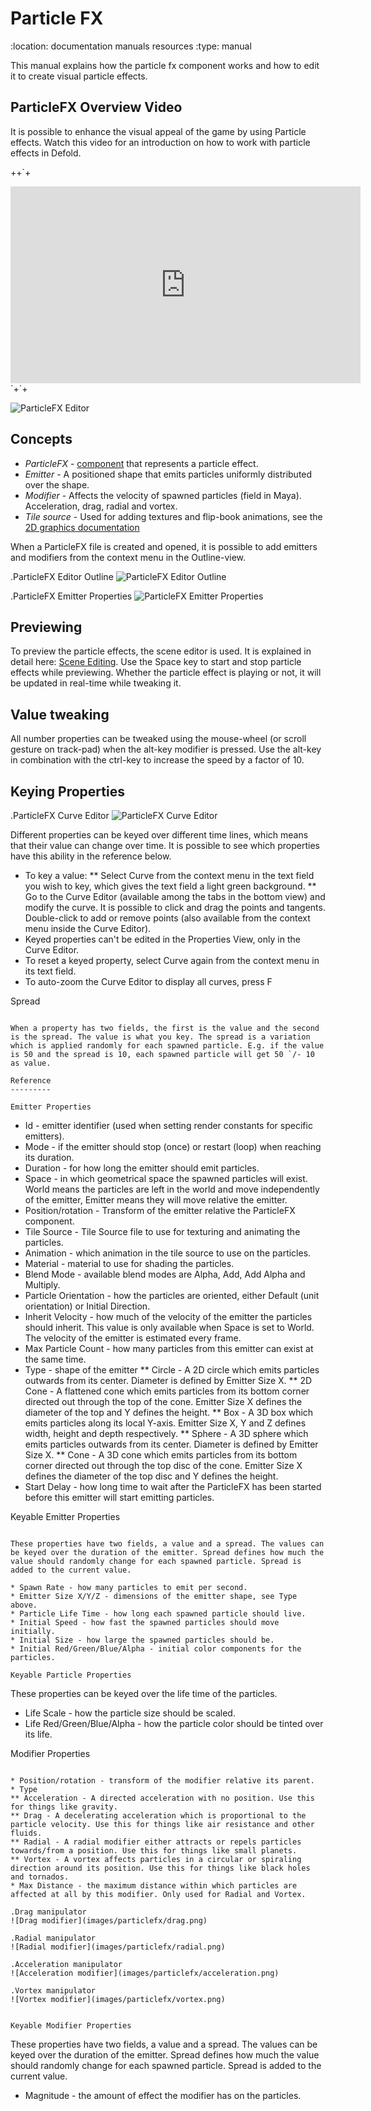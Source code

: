 Particle FX
===========
:location: documentation manuals resources
:type: manual

This manual explains how the particle fx component works and how to edit it to create visual particle effects.

ParticleFX Overview Video
-------------------------
It is possible to enhance the visual appeal of the game by using Particle effects. Watch this video for an introduction on how to work with particle effects in Defold.


++`+
<iframe width="560" height="315" src="https://www.youtube.com/embed/qzyB1lXNDKQ" frameborder="0" allowfullscreen></iframe>
`+`+

![ParticleFX Editor](images/particlefx/effect_editor.png)

Concepts
--------

* *ParticleFX* - [component](/manuals/introduction#anchor-co) that represents a particle effect.
* *Emitter* - A positioned shape that emits particles uniformly distributed over the shape.
* *Modifier* - Affects the velocity of spawned particles (field in Maya). Acceleration, drag, radial and vortex.
* *Tile source* - Used for adding textures and flip-book animations, see the [2D graphics documentation](/manuals/2dgraphics)

When a ParticleFX file is created and opened, it is possible to add emitters and modifiers from the context menu in the Outline-view.

.ParticleFX Editor Outline
![ParticleFX Editor Outline](images/particlefx/effect_outline.png)

.ParticleFX Emitter Properties
![ParticleFX Emitter Properties](images/particlefx/emitter_properties.png)

Previewing
----------

To preview the particle effects, the scene editor is used. It is explained in detail here: [Scene Editing](/manuals/scene-editing/).
Use the Space key to start and stop particle effects while previewing. Whether the particle effect is playing or not, it will be updated in real-time while tweaking it.

Value tweaking
--------------
All number properties can be tweaked using the mouse-wheel (or scroll gesture on track-pad) when the alt-key modifier is pressed. Use the alt-key in combination with the ctrl-key to increase the speed by a factor of 10.


Keying Properties
-----------------

.ParticleFX Curve Editor
![ParticleFX Curve Editor](images/particlefx/curve_editor.png)


Different properties can be keyed over different time lines, which means that their value can change over time. It is possible to see which properties have this ability in the reference below.

* To key a value:
** Select Curve from the context menu in the text field you wish to key, which gives the text field a light green background.
** Go to the Curve Editor (available among the tabs in the bottom view) and modify the curve. It is possible to click and drag the points and tangents. Double-click to add or remove points (also available from the context menu inside the Curve Editor).
* Keyed properties can't be edited in the Properties View, only in the Curve Editor.
* To reset a keyed property, select Curve again from the context menu in its text field.
* To auto-zoom the Curve Editor to display all curves, press F


Spread
~~~~~~

When a property has two fields, the first is the value and the second is the spread. The value is what you key. The spread is a variation which is applied randomly for each spawned particle. E.g. if the value is 50 and the spread is 10, each spawned particle will get 50 `/- 10 as value.

Reference
---------

Emitter Properties
~~~~~~~~~~~~~~~~~~
* Id - emitter identifier (used when setting render constants for specific emitters).
* Mode - if the emitter should stop (once) or restart (loop) when reaching its duration.
* Duration - for how long the emitter should emit particles.
* Space - in which geometrical space the spawned particles will exist. World means the particles are left in the world and move independently of the emitter, Emitter means they will move relative the emitter.
* Position/rotation - Transform of the emitter relative the ParticleFX component.
* Tile Source - Tile Source file to use for texturing and animating the particles.
* Animation - which animation in the tile source to use on the particles.
* Material - material to use for shading the particles.
* Blend Mode - available blend modes are Alpha, Add, Add Alpha and Multiply.
* Particle Orientation - how the particles are oriented, either Default (unit orientation) or Initial Direction.
* Inherit Velocity - how much of the velocity of the emitter the particles should inherit. This value is only available when Space is set to World. The velocity of the emitter is estimated every frame.
* Max Particle Count - how many particles from this emitter can exist at the same time.
* Type - shape of the emitter
** Circle - A 2D circle which emits particles outwards from its center. Diameter is defined by Emitter Size X.
** 2D Cone - A flattened cone which emits particles from its bottom corner directed out through the top of the cone. Emitter Size X defines the diameter of the top and Y defines the height.
** Box - A 3D box which emits particles along its local Y-axis. Emitter Size X, Y and Z defines width, height and depth respectively.
** Sphere - A 3D sphere which emits particles outwards from its center. Diameter is defined by Emitter Size X.
** Cone - A 3D cone which emits particles from its bottom corner directed out through the top disc of the cone. Emitter Size X defines the diameter of the top disc and Y defines the height.
* Start Delay - how long time to wait after the ParticleFX has been started before this emitter will start emitting particles.

Keyable Emitter Properties
~~~~~~~~~~~~~~~~~~~~~~~~~~

These properties have two fields, a value and a spread. The values can be keyed over the duration of the emitter. Spread defines how much the value should randomly change for each spawned particle. Spread is added to the current value.

* Spawn Rate - how many particles to emit per second.
* Emitter Size X/Y/Z - dimensions of the emitter shape, see Type above.
* Particle Life Time - how long each spawned particle should live.
* Initial Speed - how fast the spawned particles should move initially.
* Initial Size - how large the spawned particles should be.
* Initial Red/Green/Blue/Alpha - initial color components for the particles.

Keyable Particle Properties
~~~~~~~~~~~~~~~~~~~~~~~~~~~

These properties can be keyed over the life time of the particles.

* Life Scale - how the particle size should be scaled.
* Life Red/Green/Blue/Alpha - how the particle color should be tinted over its life.

Modifier Properties
~~~~~~~~~~~~~~~~~~~

* Position/rotation - transform of the modifier relative its parent.
* Type
** Acceleration - A directed acceleration with no position. Use this for things like gravity.
** Drag - A decelerating acceleration which is proportional to the particle velocity. Use this for things like air resistance and other fluids.
** Radial - A radial modifier either attracts or repels particles towards/from a position. Use this for things like small planets.
** Vortex - A vortex affects particles in a circular or spiraling direction around its position. Use this for things like black holes and tornados.
* Max Distance - the maximum distance within which particles are affected at all by this modifier. Only used for Radial and Vortex.

.Drag manipulator
![Drag modifier](images/particlefx/drag.png)

.Radial manipulator
![Radial modifier](images/particlefx/radial.png)

.Acceleration manipulator
![Acceleration modifier](images/particlefx/acceleration.png)

.Vortex manipulator
![Vortex modifier](images/particlefx/vortex.png)


Keyable Modifier Properties
~~~~~~~~~~~~~~~~~~~~~~~~~~~

These properties have two fields, a value and a spread. The values can be keyed over the duration of the emitter. Spread defines how much the value should randomly change for each spawned particle. Spread is added to the current value.

* Magnitude - the amount of effect the modifier has on the particles.

